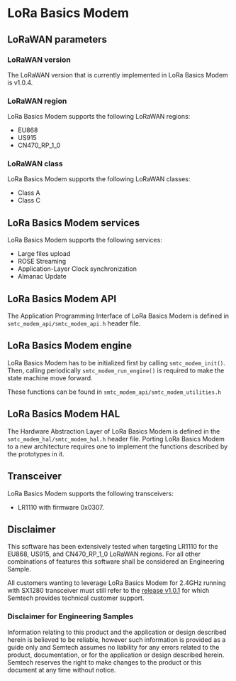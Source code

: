 # LoRa Basics Modem

## LoRaWAN parameters

### LoRaWAN version

The LoRaWAN version that is currently implemented in LoRa Basics Modem is v1.0.4.

### LoRaWAN region

LoRa Basics Modem supports the following LoRaWAN regions:

* EU868
* US915
* CN470_RP_1_0

### LoRaWAN class

LoRa Basics Modem supports the following LoRaWAN classes:

* Class A
* Class C

## LoRa Basics Modem services

LoRa Basics Modem supports the following services:

* Large files upload
* ROSE Streaming
* Application-Layer Clock synchronization
* Almanac Update

## LoRa Basics Modem API

The Application Programming Interface of LoRa Basics Modem is defined in `smtc_modem_api/smtc_modem_api.h` header file.

## LoRa Basics Modem engine

LoRa Basics Modem has to be initialized first by calling `smtc_modem_init()`. Then, calling periodically `smtc_modem_run_engine()` is required to make the state machine move forward.

These functions can be found in `smtc_modem_api/smtc_modem_utilities.h`

## LoRa Basics Modem HAL

The Hardware Abstraction Layer of LoRa Basics Modem is defined in the `smtc_modem_hal/smtc_modem_hal.h` header file. Porting LoRa Basics Modem to a new architecture requires one to implement the functions described by the prototypes in it.

## Transceiver

LoRa Basics Modem supports the following transceivers:

* LR1110 with firmware 0x0307.

## Disclaimer

This software has been extensively tested when targeting LR1110 for the EU868, US915, and CN470_RP_1_0 LoRaWAN regions. For all other combinations of features this software shall be considered an Engineering Sample.

All customers wanting to leverage LoRa Basics Modem for 2.4GHz running with SX1280 transceiver must still refer to the [release v1.0.1](https://github.com/lorabasics/lorabasicsmodem/releases/tag/v1.0.1) for which Semtech provides technical customer support.

### Disclaimer for Engineering Samples

Information relating to this product and the application or design described herein is believed to be reliable, however such information is provided as a guide only and Semtech assumes no liability for any errors related to the product, documentation, or for the application or design described herein. Semtech reserves the right to make changes to the product or this document at any time without notice.
